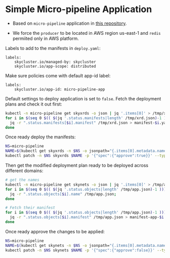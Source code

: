# Simple Micro-pipeline Application

- Based on `micro-pipeline` application in [this repository](https://github.com/skycluster-project/skycluster-apps).

- We force the `producer` to be located in AWS region us-east-1 and `redis` permiited only in AWS platform.


Labels to add to the manifests in `deploy.yaml`:

```
labels:
    skycluster.io/managed-by: skycluster
    skycluster.io/app-scope: distributed
```

Make sure policies come with default app-id label:

```
labels:
    skycluster.io/app-id: micro-pipeline-app
```

Default settings to deploy application is set to `false`. Fetch the deployment plans and check it out first:

```bash
kubectl -n micro-pipeline get skyxrds -o json | jq '.items[0]' > /tmp/xrd.json; 
for i in $(seq 0 $(( $(jq '.status.manifests|length' /tmp/xrd.json)-1 ))); do   
  jq -r ".status.manifests[$i].manifest" /tmp/xrd.json > manifest-$i.yaml; 
done
```

Once ready deploy the manifests:

```bash
NS=micro-pipeline
NAME=$(kubectl get skyxrds -n $NS -o jsonpath="{.items[0].metadata.name}")$
kubectl patch -n $NS skyxrds $NAME -p '{"spec":{"approve":true}}' --type=merge
```

Then get the modified deployment plan ready to be deployed across different domains:

```bash
# get the names
kubectl -n micro-pipeline get skynets -o json | jq '.items[0]' > /tmp/app.json; 
for i in $(seq 0 $(( $(jq '.status.objects|length' /tmp/app.json)-1 ))); do 
  jq -r ".status.objects[$i].name" /tmp/app.json; 
done

# Fetch their manifest
for i in $(seq 0 $(( $(jq '.status.objects|length' /tmp/app.json)-1 ))); do 
  jq -r ".status.objects[$i].manifest" /tmp/app.json > manifest-app-$i.yaml; 
done
```

Once ready approve the changes to be applied:

```bash
NS=micro-pipeline
NAME=$(kubectl get skynets -n $NS -o jsonpath="{.items[0].metadata.name}")
kubectl patch -n $NS skynets $NAME -p '{"spec":{"approve":false}}' --type=merge
```